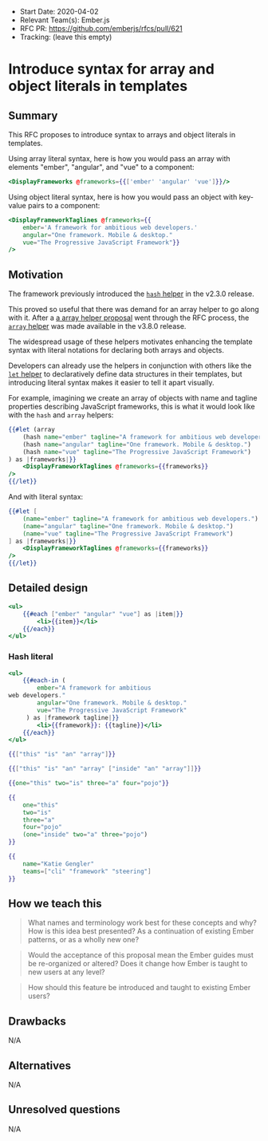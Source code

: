 - Start Date: 2020-04-02
- Relevant Team(s): Ember.js
- RFC PR: https://github.com/emberjs/rfcs/pull/621
- Tracking: (leave this empty)

# Introduce syntax for array and object literals in templates

## Summary

This RFC proposes to introduce syntax to arrays and object literals in templates.

Using array literal syntax, here is how you would pass an array with elements "ember", "angular", and "vue" to a component:

```handlebars
<DisplayFrameworks @frameworks={{['ember' 'angular' 'vue']}}/>
```

Using object literal syntax, here is how you would pass an object with key-value pairs to a component:

```handlebars
<DisplayFrameworkTaglines @frameworks={{
    ember='A framework for ambitious web developers.'
    angular="One framework. Mobile & desktop."
    vue="The Progressive JavaScript Framework"}}
/>
```

## Motivation

The framework previously introduced the [`hash` helper](https://api.emberjs.com/ember/3.17/classes/Ember.Templates.helpers/methods/hash?anchor=hash) in the v2.3.0 release.

This proved so useful that there was demand for an array helper to go along with it. After a [a array helper proposal](https://emberjs.github.io/rfcs/0318-array-helper.html) went through the RFC process, the [`array` helper](https://api.emberjs.com/ember/3.17/classes/Ember.Templates.helpers/methods/array?anchor=array) was made available in the v3.8.0 release.

The widespread usage of these helpers motivates enhancing the template syntax with literal notations for declaring both arrays and objects.

Developers can already use the helpers in conjunction with others like the [`let` helper](https://api.emberjs.com/ember/3.17/classes/Ember.Templates.helpers/methods/let?anchor=let) to declaratively define data structures in their templates, but introducing literal syntax makes it easier to tell it apart visually.

For example, imagining we create an array of objects with name and tagline properties describing JavaScript frameworks,
this is what it would look like with the `hash` and `array` helpers:

```handlebars
{{#let (array
    (hash name="ember" tagline="A framework for ambitious web developers.")
    (hash name="angular" tagline="One framework. Mobile & desktop.")
    (hash name="vue" tagline="The Progressive JavaScript Framework")
) as |frameworks|}}
    <DisplayFrameworkTaglines @frameworks={{frameworks}}
/>
{{/let}}
```

And with literal syntax:

```handlebars
{{#let [
    (name="ember" tagline="A framework for ambitious web developers.")
    (name="angular" tagline="One framework. Mobile & desktop.")
    (name="vue" tagline="The Progressive JavaScript Framework")
] as |frameworks|}}
    <DisplayFrameworkTaglines @frameworks={{frameworks}}
/>
{{/let}}
```

## Detailed design

```handlebars
<ul>
    {{#each ["ember" "angular" "vue"] as |item|}}
        <li>{{item}}</li>
    {{/each}}
</ul>
```

### Hash literal

```handlebars
<ul>
    {{#each-in (
        ember="A framework for ambitious
web developers."
        angular="One framework. Mobile & desktop."
        vue="The Progressive JavaScript Framework"
     ) as |framework tagline|}}
        <li>{{framework}}: {{tagline}}</li>
    {{/each}}
</ul>
```


```handlebars
{{["this" "is" "an" "array"]}}
```

```handlebars
{{["this" "is" "an" "array" ["inside" "an" "array"]]}}
```

```handlebars
{{one="this" two="is" three="a" four="pojo"}}
```

```handlebars
{{
    one="this"
    two="is"
    three="a"
    four="pojo" 
    (one="inside" two="a" three="pojo")
}}
```

```handlebars
{{
    name="Katie Gengler"
    teams=["cli" "framework" "steering"]
}}
```

## How we teach this

> What names and terminology work best for these concepts and why? How is this
idea best presented? As a continuation of existing Ember patterns, or as a
wholly new one?

> Would the acceptance of this proposal mean the Ember guides must be
re-organized or altered? Does it change how Ember is taught to new users
at any level?

> How should this feature be introduced and taught to existing Ember
users?

## Drawbacks

N/A

## Alternatives

N/A

## Unresolved questions

N/A
